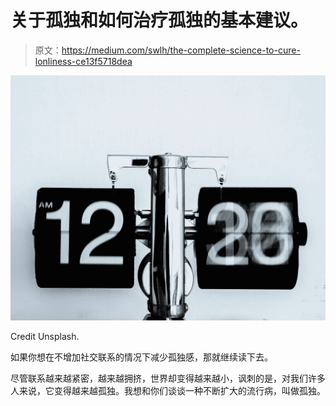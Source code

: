 # 关于孤独和如何治疗孤独的基本建议。

> 原文：<https://medium.com/swlh/the-complete-science-to-cure-lonliness-ce13f5718dea>

![](img/9da9b1ca8e84c02c331553f732dcd7a6.png)

Credit Unsplash.

如果你想在不增加社交联系的情况下减少孤独感，那就继续读下去。

尽管联系越来越紧密，越来越拥挤，世界却变得越来越小，讽刺的是，对我们许多人来说，它变得越来越孤独。我想和你们谈谈一种不断扩大的流行病，叫做孤独。